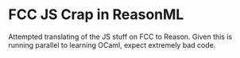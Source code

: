 # FCC JS Crap in ReasonML

Attempted translating of the JS stuff on FCC to Reason. Given this
is running parallel to learning OCaml, expect extremely bad code.

